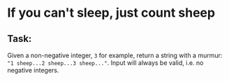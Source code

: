 # If you can't sleep, just count sheep

## Task:
Given a non-negative integer, ```3``` for example, return a string with a murmur: ```"1 sheep...2 sheep...3 sheep..."```. Input will always be valid, i.e. no negative integers.
